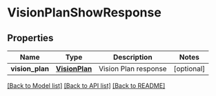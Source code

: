 # VisionPlanShowResponse

## Properties
Name | Type | Description | Notes
------------ | ------------- | ------------- | -------------
**vision_plan** | [**VisionPlan**](VisionPlan.md) | Vision Plan response | [optional] 

[[Back to Model list]](../README.md#documentation-for-models) [[Back to API list]](../README.md#documentation-for-api-endpoints) [[Back to README]](../README.md)


